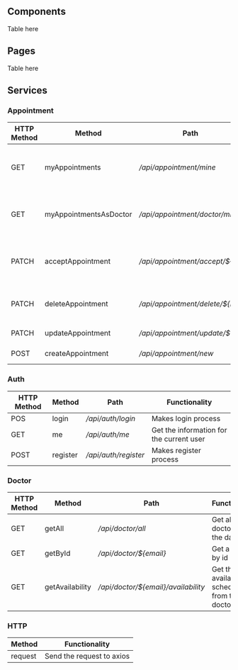 ## Components
Table here

## Pages
Table here

## Services

### Appointment

| HTTP Method | Method                 | Path                            | Functionality                                     |
|-------------|------------------------|---------------------------------|---------------------------------------------------|
| GET         | myAppointments         | _/api/appointment/mine_         | Get appointments for the current patient          |
| GET         | myAppointmentsAsDoctor | _/api/appointment/doctor/mine_  | Get appointments for the current doctor           |
| PATCH       | acceptAppointment      | _/api/appointment/accept/${id}_ | Accepts an appointment that has a pending status  |
| PATCH       | deleteAppointment      | _/api/appointment/delete/${id}_ | Delete's an appointment that was register         |
| PATCH       | updateAppointment      | _/api/appointment/update/${id}_ | Update's an appointment                           |
| POST        | createAppointment      | _/api/appointment/new_          | Create a new appointment                          |

### Auth

| HTTP Method | Method   | Path                 | Functionality                            |
|-------------|----------|----------------------|------------------------------------------|
| POS         | login    | _/api/auth/login_    | Makes login process                      |
| GET         | me       | _/api/auth/me_       | Get the information for the current user |
| POST        | register | _/api/auth/register_ | Makes register process                   |

### Doctor

| HTTP Method | Method          | Path                                | Functionality                              |
|-------------|-----------------|-------------------------------------|--------------------------------------------|
| GET         | getAll          | _/api/doctor/all_                   | Get all the doctors in the database        |
| GET         | getById         | _/api/doctor/${email}_              | Get a doctor by id                         |
| GET         | getAvailability | _/api/doctor/${email}/availability_ | Get the available schedule from the doctor |

### HTTP

| Method  | Functionality              |
|---------|----------------------------|
| request | Send the request to axios  |

